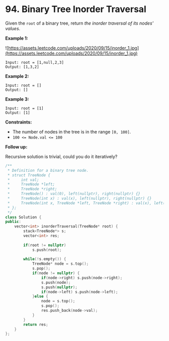 # 94. Binary Tree Inorder Traversal

Given the `root` of a binary tree, return *the inorder traversal of its nodes' values*.

**Example 1:**

![https://assets.leetcode.com/uploads/2020/09/15/inorder_1.jpg](https://assets.leetcode.com/uploads/2020/09/15/inorder_1.jpg)

```
Input: root = [1,null,2,3]
Output: [1,3,2]

```

**Example 2:**

```
Input: root = []
Output: []

```

**Example 3:**

```
Input: root = [1]
Output: [1]

```

**Constraints:**

- The number of nodes in the tree is in the range `[0, 100]`.
- `100 <= Node.val <= 100`

**Follow up:**

Recursive solution is trivial, could you do it iteratively?

```cpp
/**
 * Definition for a binary tree node.
 * struct TreeNode {
 *     int val;
 *     TreeNode *left;
 *     TreeNode *right;
 *     TreeNode() : val(0), left(nullptr), right(nullptr) {}
 *     TreeNode(int x) : val(x), left(nullptr), right(nullptr) {}
 *     TreeNode(int x, TreeNode *left, TreeNode *right) : val(x), left(left), right(right) {}
 * };
 */
class Solution {
public:
    vector<int> inorderTraversal(TreeNode* root) {
        stack<TreeNode*> s;
        vector<int> res;
        
        if(root != nullptr) 
            s.push(root);
        
        while(!s.empty()) {
            TreeNode* node = s.top();
            s.pop();
            if(node != nullptr) {
                if(node->right) s.push(node->right);
                s.push(node);
                s.push(nullptr);
                if(node->left) s.push(node->left);
            }else {
                node = s.top();
                s.pop();
                res.push_back(node->val);
            }
        }
        return res;
    }
};
```